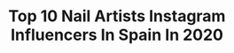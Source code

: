 ---
title: Top 10 Nail Artists Instagram Influencers In Spain In 2020
description: >-
  Find top nail artists Instagram influencers in Spain in 2020. Most popular hashtags: #nails #beauty #love #model.
platform: Instagram
profiles:
  - username: "toxicvanitynails"
    fullname: >-
      𝚂𝚒𝚕
    location: "Spain"
    followers: 23781
    engagement: 1359
    commentsToLikes: 0.057132
    id: ck8t7huzxguzi0j788nqsbvfl
    verified: false
    hashtags: "#nails, #nailart, #naildesign, #greenandgoldnails"
  - username: "alegria_blanc"
    fullname: >-
      𝕬𝖑𝖊𝖌𝖗𝖎𝖆  𝕭𝖑𝖆𝖓𝖈𝖔
    location: "Spain"
    followers: 5114
    engagement: 1301
    commentsToLikes: 0.009945
    id: ck5zm1uwdlr3v0i144olbcfwj
    verified: false
    hashtags: ""
  - username: "yeswhatnails"
    fullname: >-
      Violetta
    location: "Spain"
    followers: 78542
    engagement: 436
    commentsToLikes: 0.006268
    id: ck0ucj3teh1ma0i191ou22nmc
    verified: false
    hashtags: ""
  - username: "eduardojairycovich"
    fullname: >-
      Eduardo  J a i r y c o v i c h
    location: "Spain"
    followers: 5834
    engagement: 897
    commentsToLikes: 0.019848
    id: ck5bucesphj2u0i11ry411q16
    verified: false
    hashtags: "#editorial, #haircut, #hairy, #webstagram"
  - username: "arabobadilla"
    fullname: >-
      ARACELI BOBADILLA
    location: "Spain"
    followers: 6528
    engagement: 1263
    commentsToLikes: 0.046646
    id: ck6ti4lyg01060j71604gi84e
    verified: false
    hashtags: "#gelnails, #picoftheday, #nails, #missworld2019"
  - username: "berryuca"
    fullname: >-
      Berry Berryuca
    location: "Spain"
    followers: 132715
    engagement: 739
    commentsToLikes: 0.003251
    id: ck600ljjxdtjm0i14sqdz4fe6
    verified: false
    hashtags: "#nails, #nailart, #leopard, #nailartist"
  - username: "nailscarlamarin"
    fullname: >-
      Nails Academy Shop Carla Marin
    location: "Spain"
    followers: 32915
    engagement: 297
    commentsToLikes: 0.042701
    id: ck5zpudwptd4f0i14h9m565ur
    verified: false
    hashtags: "#nailsoftheday, #nailstyle, #nike, #nailartofinstagram"
  - username: "amarophoto"
    fullname: >-
      Hector Amaro
    location: "Spain"
    followers: 29288
    engagement: 119
    commentsToLikes: 0.053970
    id: ck0tvclunauie0i1979oiojwa
    verified: false
    hashtags: "#like, #male, #africa, #melanin"
  - username: "shannademorgan"
    fullname: >-
      Shannade Morgan
    location: "Spain"
    followers: 15702
    engagement: 1009
    commentsToLikes: 0.035576
    id: ck602xmnzjvns0i14mz1rxvpj
    verified: false
    hashtags: "#dragmakeup, #dragrace, #nyxprofessionalmakeup, #makeupfanatic1"
  - username: "damage_sg"
    fullname: >-
      AlienDoll
    location: "Spain"
    followers: 35706
    engagement: 506
    commentsToLikes: 0.019890
    id: ck0ubfaklefe10i19fn3ub9d3
    verified: false
    hashtags: "#blue, #doll, #streetart, #tattoos"
---